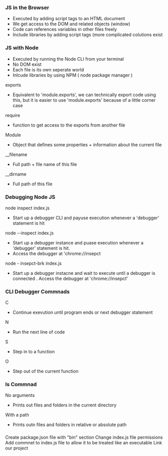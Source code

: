 ### JS in the Browser

- Executed by adding script tags to an HTML document
- We get access to the DOM and related objects (window)
- Code can references variables in other files freely
- Include libraries by adding script tags (more complicated colutions exist

### JS with Node

- Executed by running the Node CLI from your terminal
- No DOM exist
- Each file is its own seperate world
- Inlcude libraries by using NPM ( node package manager )

exports

- Equivalent to 'module.exports', we can technically export code using this, but it is easier to use 'module.exports' because of a little corner case

require

- function to get access to the exports from another file

Module

- Object that defines some properties + information about the current file

\_\_filename

- Full path + file name of this file

\_\_dirname

- Full path of this file

### Debugging Node JS

node inspect index.js

- Start up a debugger CLI and payuse execution whenever a 'debugger' statement is hit

node --inspect index.js

- Start up a debugger instance and puase execution whenever a 'debugger' statement is hit.
- Access the debugger at 'chrome://insepct

node - insepct-brk index.js

- Start up a debugger instacne and wait to execute until a debugger is connected . Access the debugger at 'chrome://insepct'

### CLI Debugger Commnads

C

- Continue exevution until program ends or next debugger statement

N

- Run the next line of code

S

- Step in to a function

O

- Step out of the current function

### ls Commnad

No arguments

- Prints out files and folders in the current directory

With a path

- Prints outn files and folders in relative or absolute path

###

Create package.json file with "bin" section
Change index.js file permissions
Add commnet to index.js file to allow it to be treated like an executable
Link our project
